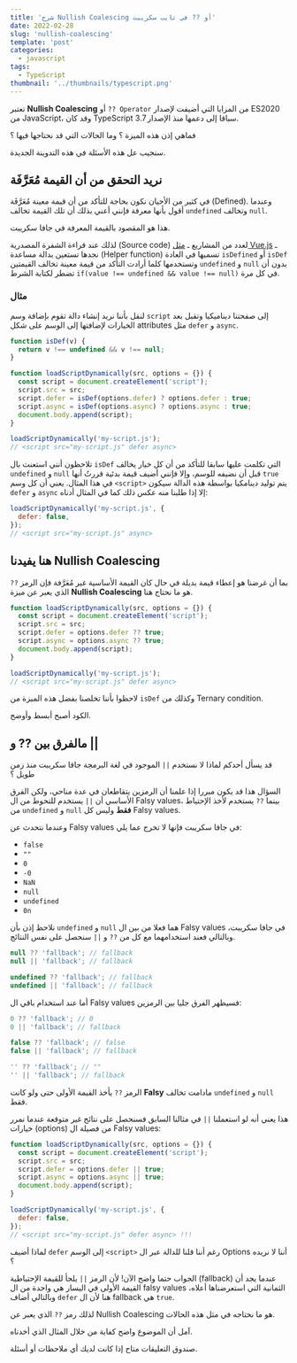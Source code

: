 ```yaml
---
title: 'شرح Nullish Coalescing أو ?? في تايب سكريبت'
date: 2022-02-28
slug: 'nullish-coalescing'
template: 'post'
categories:
  - javascript
tags:
  - TypeScript
thumbnail: '../thumbnails/typescript.png'
---
```


تعتبر **Nullish Coalescing** أو `?? Operator` من المزايا التي أضيفت لإصدار ES2020 من JavaScript، وقد كان TypeScript سباقا إلى دعمها منذ الإصدار 3.7.

فماهي إذن هذه الميزة ؟ وما الحالات التي قد نحتاجها فيها ؟

سنجيب عل هذه الأسئلة في هذه التدوينة الجديدة.

## نريد التحقق من أن القيمة مُعَرَّفَة

في كثير من الأحيان نكون بحاجة للتأكد من أن قيمة معينة مُعَرَّفَة (Defined). وعندما أقول بأنها معرفة فإنني أعني بذلك أن تلك القيمة تخالف `undefined` وتخالف `null`.

هذا هو المقصود بالقيمة المعرفة في جافا سكريبت.

لذلك عند قراءة الشفرة المصدرية (Source code) لعدد من المشاريع ـ [مثل Vue.js](https://cdn.jsdelivr.net/npm/vue@2.6.14/dist/vue.js) ـ نجدها تستعين بدالة مساعدة (Helper function) تسميها في العادة `isDefined` أو `isDef` وتستخدمها كلما أرادت التأكد من قيمة معينة تخالف القيمتين `undefined` و `null` بدون أن تضطر لكتابة الشرط `if(value !== undefined && value !== null)` في كل مرة.

### مثال

لنقل بأننا نريد إنشاء دالة تقوم بإضافة وسم `script` إلى صفحتنا ديناميكيا وتقبل بعد الخيارات لإضافتها إلى الوسم على شكل attributes مثل `defer` و `async`.

```js
function isDef(v) {
  return v !== undefined && v !== null;
}

function loadScriptDynamically(src, options = {}) {
  const script = document.createElement('script');
  script.src = src;
  script.defer = isDef(options.defer) ? options.defer : true;
  script.async = isDef(options.async) ? options.async : true;
  document.body.append(script);
}

loadScriptDynamically('my-script.js');
// <script src="my-script.js" defer async>
```

تلاحظون أنني استعنت بال `isDef` التي تكلمت عليها سابقا للتأكد من أن كل خيار يخالف `undefined` و `null` قبل أن نضيفه للوسم، وإلا فإنني أضيف قيمة بدئية قررتُ أنها `true` في هذا المثال. يعني أن كل وسم `<script>` يتم توليد دينامكيا بواسطة هذه الدالة سيكون `defer` و `async` إلا إذا طلبنا منه عكس ذلك كما في المثال أدناه:

```js
loadScriptDynamically('my-script.js', {
  defer: false,
});
// <script src="my-script.js" async>
```

## هنا يفيدنا Nullish Coalescing

بما أن غرضنا هو إعطاء قيمة بديلة في حال كان القيمة الأساسية غير مُعَرَّفة فإن الرمز `??` الذي يعبر عن ميزة **Nullish Coalescing** هو ما نحتاج هنا.

```js
function loadScriptDynamically(src, options = {}) {
  const script = document.createElement('script');
  script.src = src;
  script.defer = options.defer ?? true;
  script.async = options.async ?? true;
  document.body.append(script);
}

loadScriptDynamically('my-script.js');
// <script src="my-script.js" defer async>
```

لاحظوا بأننا تخلصنا بفضل هذه الميزة من `isDef` وكذلك من Ternary condition.

الكود أصبح أبسط وأوضح.

## مالفرق بين ?? و ||

قد يسأل أحدكم لماذا لا نستخدم `||` الموجود في لغة البرمجة جافا سكريبت منذ زمن طويل ؟

السؤال هذا قد يكون مبررا إذا علمنا أن الرمزين يتقاطعان في عدة مناحي، ولكن الفرق الأساسي أن `||` يستخدم للتحوط من ال Falsy values، بينما `??` يستخدم لأخذ الإحتياط من `undefined` و `null` **فقط** وليس كل Falsy values.

وعندما نتحدث عن Falsy values في جافا سكريبت فإنها لا تخرج عما يلي:

- `false`
- `""`
- `0`
- `-0`
- `NaN`
- `null`
- `undefined`
- `0n`

نلاحظ إذن بأن `undefined` و `null` هما فعلا من بين ال Falsy values في جافا سكريبت، وبالتالي فعند استخدامهما مع كل من `??` و `||` سنحصل على نفس النتائج.

```js
null ?? 'fallback'; // fallback
null || 'fallback'; // fallback

undefined ?? 'fallback'; // fallback
undefined || 'fallback'; // fallback
```

أما عند استخدام باقي ال Falsy values فسيظهر الفرق جليا بين الرمزين:

```js
0 ?? 'fallback'; // 0
0 || 'fallback'; // fallback

false ?? 'fallback'; // false
false || 'fallback'; // fallback

'' ?? 'fallback'; // ""
'' || 'fallback'; // fallback
```

الرمز `??` يأخذ القيمة الأولى حتى ولو كانت **Falsy** مادامت تخالف `undefined` و `null` فقط.

هذا يعني أنه لو استعملنا `||` في مثالنا السابق فسنحصل على نتائج غير متوقعة عندما نمرر خيارات (options) من فصيلة ال Falsy values:

```js
function loadScriptDynamically(src, options = {}) {
  const script = document.createElement('script');
  script.src = src;
  script.defer = options.defer || true;
  script.async = options.async || true;
  document.body.append(script);
}

loadScriptDynamically('my-script.js', {
  defer: false,
});
// <script src="my-script.js" defer async> !!!
```

لماذا أضيف `defer` إلى الوسم `<script>` رغم أننا قلنا للدالة عبر ال Options أننا لا نريده ؟

الجواب حتما واضح الآن! لأن الرمز `||` يلجأ للقيمة الإحتياطية (fallback) عندما يجد أن القيمة الأولى في اليسار هي واحدة من ال falsy values الثمانية التي استعرضناها أعلاه، وبالتالي أضاف `defer` هنا لأن ال fallback هي `true`.

لذلك رمز `??` الذي يعبر عن Nullish Coalescing هو ما نحتاجه في مثل هذه الحالات.

آمل أن الموضوع واضح كفاية من خلال المثال الذي أخدناه.

صندوق التعليقات متاح إذا كانت لديك أي ملاحظات أو أسئلة.

<Author slug="aissa" />
